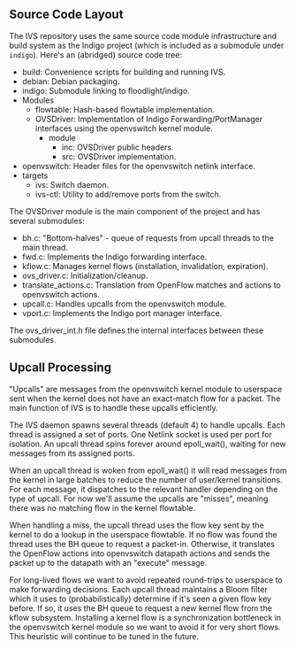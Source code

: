 Source Code Layout
------------------

The IVS repository uses the same source code module infrastructure and build
system as the Indigo project (which is included as a submodule under `indigo`).
Here's an (abridged) source code tree:

 - build: Convenience scripts for building and running IVS.
 - debian: Debian packaging.
 - indigo: Submodule linking to floodlight/indigo.
 - Modules
   - flowtable: Hash-based flowtable implementation.
   - OVSDriver: Implementation of Indigo Forwarding/PortManager interfaces
     using the openvswitch kernel module.
     - module
       - inc: OVSDriver public headers.
       - src: OVSDriver implementation.
 - openvswitch: Header files for the openvswitch netlink interface.
 - targets
   - ivs: Switch daemon.
   - ivs-ctl: Utility to add/remove ports from the switch.

The OVSDriver module is the main component of the project and has several submodules:

 - bh.c: "Bottom-halves" - queue of requests from upcall threads to the main
   thread.
 - fwd.c: Implements the Indigo forwarding interface.
 - kflow.c: Manages kernel flows (installation, invalidation, expiration).
 - ovs_driver.c: Initialization/cleanup.
 - translate_actions.c: Translation from OpenFlow matches and actions to
   openvswitch actions.
 - upcall.c: Handles upcalls from the openvswitch module.
 - vport.c: Implements the Indigo port manager interface.

The ovs_driver_int.h file defines the internal interfaces between these
submodules.

Upcall Processing
-----------------

"Upcalls" are messages from the openvswitch kernel module to userspace sent
when the kernel does not have an exact-match flow for a packet. The main
function of IVS is to handle these upcalls efficiently.

The IVS daemon spawns several threads (default 4) to handle upcalls. Each
thread is assigned a set of ports. One Netlink socket is used per port for
isolation. An upcall thread spins forever around epoll_wait(), waiting for new
messages from its assigned ports.

When an upcall thread is woken from epoll_wait() it will read messages from the
kernel in large batches to reduce the number of user/kernel transitions. For
each message, it dispatches to the relevant handler depending on the type of
upcall. For now we'll assume the upcalls are "misses", meaning there was no
matching flow in the kernel flowtable.

When handling a miss, the upcall thread uses the flow key sent by the kernel to
do a lookup in the userspace flowtable. If no flow was found the thread uses
the BH queue to request a packet-in. Otherwise, it translates the OpenFlow
actions into openvswitch datapath actions and sends the packet up to the
datapath with an "execute" message.

For long-lived flows we want to avoid repeated round-trips to userspace to make
forwarding decisions. Each upcall thread maintains a Bloom filter which it uses
to (probabilistically) determine if it's seen a given flow key before. If so,
it uses the BH queue to request a new kernel flow from the kflow subsystem.
Installing a kernel flow is a synchronization bottleneck in the openvswitch
kernel module so we want to avoid it for very short flows. This heuristic will
continue to be tuned in the future.
